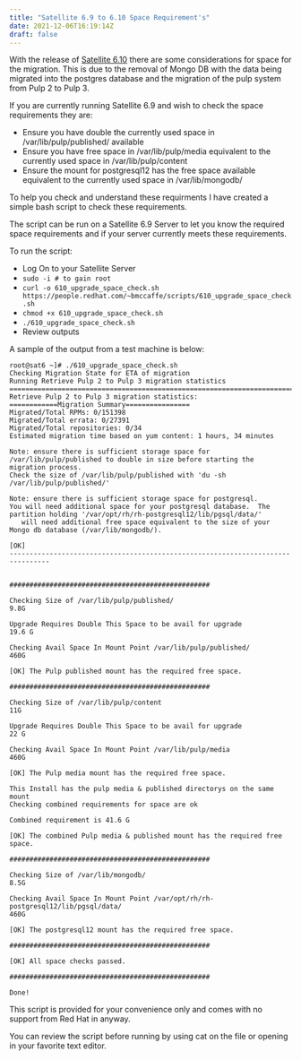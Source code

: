 ```yaml
---
title: "Satellite 6.9 to 6.10 Space Requirement's"
date: 2021-12-06T16:19:14Z
draft: false
---
```


With the release of [Satellite 6.10](https://access.redhat.com/documentation/en-us/red_hat_satellite/6.10) there are some considerations for space for the migration.  This is due to the removal of Mongo DB with the data being migrated into the postgres database and the migration of the pulp system from Pulp 2 to Pulp 3.

If you are currently running Satellite 6.9 and wish to check the space requirements they are:
* Ensure you have double the currently used space in /var/lib/pulp/published/ available
* Ensure you have free space in /var/lib/pulp/media equivalent to the currently used space in /var/lib/pulp/content
* Ensure the mount for postgresql12 has the free space available equivalent to the currently used space in /var/lib/mongodb/

To help you check and understand these requirments I have created a simple bash script to check these requirements.

The script can be run on a Satellite 6.9 Server to let you know the required space requirements and if your server currently meets these requirements.

To run the script:
* Log On to your Satellite Server
* ``` sudo -i # to gain root ```
* ``` curl -o 610_upgrade_space_check.sh https://people.redhat.com/~bmccaffe/scripts/610_upgrade_space_check.sh ```
* ``` chmod +x 610_upgrade_space_check.sh ```
* ``` ./610_upgrade_space_check.sh ```
* Review outputs

A sample of the output from a test machine is below:

```
root@sat6 ~]# ./610_upgrade_space_check.sh
Checking Migration State for ETA of migration
Running Retrieve Pulp 2 to Pulp 3 migration statistics
================================================================================
Retrieve Pulp 2 to Pulp 3 migration statistics:
============Migration Summary================
Migrated/Total RPMs: 0/151398
Migrated/Total errata: 0/27391
Migrated/Total repositories: 0/34
Estimated migration time based on yum content: 1 hours, 34 minutes

Note: ensure there is sufficient storage space for /var/lib/pulp/published to double in size before starting the migration process.
Check the size of /var/lib/pulp/published with 'du -sh /var/lib/pulp/published/'

Note: ensure there is sufficient storage space for postgresql.
You will need additional space for your postgresql database.  The partition holding '/var/opt/rh/rh-postgresql12/lib/pgsql/data/'
   will need additional free space equivalent to the size of your Mongo db database (/var/lib/mongodb/).
                                                                      [OK]
--------------------------------------------------------------------------------


##################################################

Checking Size of /var/lib/pulp/published/
9.8G

Upgrade Requires Double This Space to be avail for upgrade
19.6 G

Checking Avail Space In Mount Point /var/lib/pulp/published/
460G

[OK] The Pulp published mount has the required free space.

##################################################

Checking Size of /var/lib/pulp/content
11G

Upgrade Requires Double This Space to be avail for upgrade
22 G

Checking Avail Space In Mount Point /var/lib/pulp/media
460G

[OK] The Pulp media mount has the required free space.

This Install has the pulp media & published directorys on the same mount
Checking combined requirements for space are ok

Combined requirement is 41.6 G

[OK] The combined Pulp media & published mount has the required free space.

##################################################

Checking Size of /var/lib/mongodb/
8.5G

Checking Avail Space In Mount Point /var/opt/rh/rh-postgresql12/lib/pgsql/data/
460G

[OK] The postgresql12 mount has the required free space.

##################################################

[OK] All space checks passed.

##################################################

Done!

```

This script is provided for your convenience only and comes with no support from Red Hat in anyway.

You can review the script before running by using cat on the file or opening in your favorite text editor.
